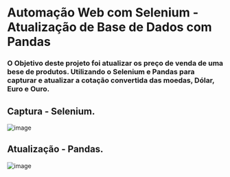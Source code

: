 # Automação Web com Selenium - Atualização de Base de Dados com Pandas

### O Objetivo deste projeto foi atualizar os preço de venda de uma bese de produtos. Utilizando o Selenium e Pandas para capturar e atualizar a cotação convertida das moedas, Dólar, Euro e Ouro.


## Captura - Selenium.

![image](https://user-images.githubusercontent.com/66637868/129285802-8d2f044a-492f-4dc5-b2eb-6ca1cca21f22.png)

## Atualização - Pandas.

![image](https://user-images.githubusercontent.com/66637868/129285863-54694b04-2884-4d08-80cf-7f07fc72ed33.png)



